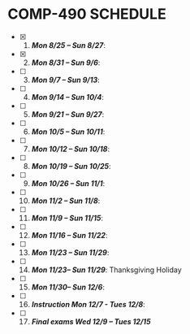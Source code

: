 # COMP-490 SCHEDULE

- [X] 1. _**Mon 8/25 – Sun 8/27**_:

- [X] 2. _**Mon 8/31 – Sun 9/6**_:

- [ ] 3. _**Mon 9/7 – Sun 9/13**_:

- [ ] 4. _**Mon 9/14 – Sun 10/4**_:

- [ ] 5. _**Mon 9/21 – Sun 9/27**_:

- [ ] 6. _**Mon 10/5 – Sun 10/11**_:

- [ ] 7. _**Mon 10/12 – Sun 10/18**_:

- [ ] 8. _**Mon 10/19 – Sun 10/25**_:

- [ ] 9. _**Mon 10/26 – Sun 11/1**_:

- [ ] 10. _**Mon 11/2 – Sun 11/8**_:

- [ ] 11. _**Mon 11/9 – Sun 11/15**_:

- [ ] 12. _**Mon 11/16 – Sun 11/22**_:

- [ ] 13. _**Mon 11/23 – Sun 11/29**_:

- [ ] 14. _**Mon 11/23– Sun 11/29**_: Thanksgiving Holiday

- [ ] 15. _**Mon 11/30– Sun 12/6**_:

- [ ] 16. _**Instruction Mon 12/7 - Tues 12/8**_:

- [ ] 17. _**Final exams Wed 12/9 – Tues 12/15**_
